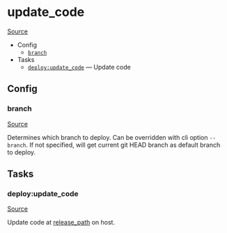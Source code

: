 <!-- DO NOT EDIT THIS FILE! -->
<!-- Instead edit recipe/deploy/update_code.php -->
<!-- Then run bin/docgen -->

# update_code

[Source](/recipe/deploy/update_code.php)



* Config
  * [`branch`](#branch)
* Tasks
  * [`deploy:update_code`](#deployupdate_code) — Update code

## Config
### branch
[Source](https://github.com/deployphp/deployer/search?q=%22branch%22+in%3Afile+language%3Aphp+path%3Arecipe%2Fdeploy+filename%3Aupdate_code.php)

Determines which branch to deploy. Can be overridden with cli option `--branch`.
If not specified, will get current git HEAD branch as default branch to deploy.


## Tasks
### deploy:update_code
[Source](https://github.com/deployphp/deployer/search?q=%22deploy%3Aupdate_code%22+in%3Afile+language%3Aphp+path%3Arecipe%2Fdeploy+filename%3Aupdate_code.php)

Update code at [release_path](/docs/recipe/deploy/release.md#release_path) on host.

